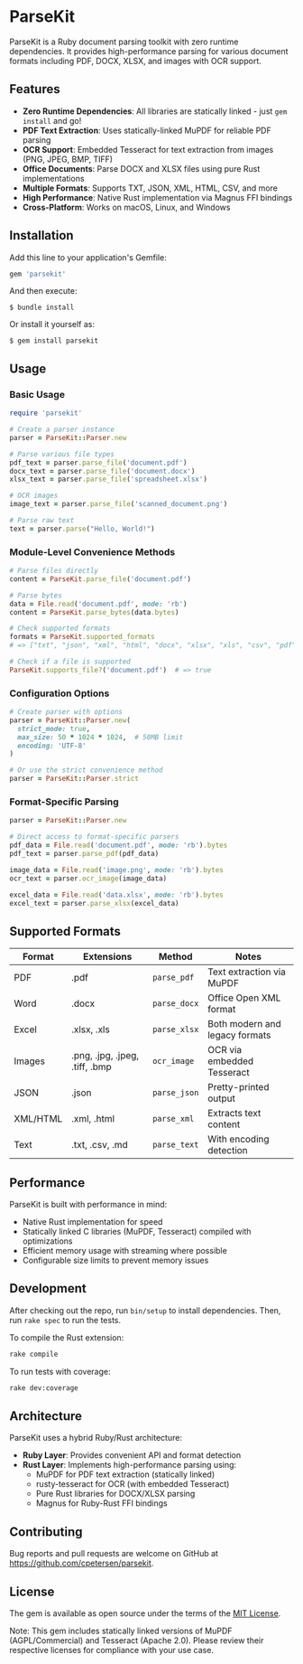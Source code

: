 # ParseKit

ParseKit is a Ruby document parsing toolkit with zero runtime dependencies. It provides high-performance parsing for various document formats including PDF, DOCX, XLSX, and images with OCR support.

## Features

- **Zero Runtime Dependencies**: All libraries are statically linked - just `gem install` and go!
- **PDF Text Extraction**: Uses statically-linked MuPDF for reliable PDF parsing
- **OCR Support**: Embedded Tesseract for text extraction from images (PNG, JPEG, BMP, TIFF)
- **Office Documents**: Parse DOCX and XLSX files using pure Rust implementations
- **Multiple Formats**: Supports TXT, JSON, XML, HTML, CSV, and more
- **High Performance**: Native Rust implementation via Magnus FFI bindings
- **Cross-Platform**: Works on macOS, Linux, and Windows

## Installation

Add this line to your application's Gemfile:

```ruby
gem 'parsekit'
```

And then execute:

    $ bundle install

Or install it yourself as:

    $ gem install parsekit

## Usage

### Basic Usage

```ruby
require 'parsekit'

# Create a parser instance
parser = ParseKit::Parser.new

# Parse various file types
pdf_text = parser.parse_file('document.pdf')
docx_text = parser.parse_file('document.docx')
xlsx_text = parser.parse_file('spreadsheet.xlsx')

# OCR images
image_text = parser.parse_file('scanned_document.png')

# Parse raw text
text = parser.parse("Hello, World!")
```

### Module-Level Convenience Methods

```ruby
# Parse files directly
content = ParseKit.parse_file('document.pdf')

# Parse bytes
data = File.read('document.pdf', mode: 'rb')
content = ParseKit.parse_bytes(data.bytes)

# Check supported formats
formats = ParseKit.supported_formats
# => ["txt", "json", "xml", "html", "docx", "xlsx", "xls", "csv", "pdf", "png", "jpg", "jpeg", "tiff", "bmp"]

# Check if a file is supported
ParseKit.supports_file?('document.pdf')  # => true
```

### Configuration Options

```ruby
# Create parser with options
parser = ParseKit::Parser.new(
  strict_mode: true,
  max_size: 50 * 1024 * 1024,  # 50MB limit
  encoding: 'UTF-8'
)

# Or use the strict convenience method
parser = ParseKit::Parser.strict
```

### Format-Specific Parsing

```ruby
parser = ParseKit::Parser.new

# Direct access to format-specific parsers
pdf_data = File.read('document.pdf', mode: 'rb').bytes
pdf_text = parser.parse_pdf(pdf_data)

image_data = File.read('image.png', mode: 'rb').bytes
ocr_text = parser.ocr_image(image_data)

excel_data = File.read('data.xlsx', mode: 'rb').bytes
excel_text = parser.parse_xlsx(excel_data)
```

## Supported Formats

| Format | Extensions | Method | Notes |
|--------|------------|--------|-------|
| PDF | .pdf | `parse_pdf` | Text extraction via MuPDF |
| Word | .docx | `parse_docx` | Office Open XML format |
| Excel | .xlsx, .xls | `parse_xlsx` | Both modern and legacy formats |
| Images | .png, .jpg, .jpeg, .tiff, .bmp | `ocr_image` | OCR via embedded Tesseract |
| JSON | .json | `parse_json` | Pretty-printed output |
| XML/HTML | .xml, .html | `parse_xml` | Extracts text content |
| Text | .txt, .csv, .md | `parse_text` | With encoding detection |

## Performance

ParseKit is built with performance in mind:

- Native Rust implementation for speed
- Statically linked C libraries (MuPDF, Tesseract) compiled with optimizations
- Efficient memory usage with streaming where possible
- Configurable size limits to prevent memory issues

## Development

After checking out the repo, run `bin/setup` to install dependencies. Then, run `rake spec` to run the tests.

To compile the Rust extension:

```bash
rake compile
```

To run tests with coverage:

```bash
rake dev:coverage
```

## Architecture

ParseKit uses a hybrid Ruby/Rust architecture:

- **Ruby Layer**: Provides convenient API and format detection
- **Rust Layer**: Implements high-performance parsing using:
  - MuPDF for PDF text extraction (statically linked)
  - rusty-tesseract for OCR (with embedded Tesseract)
  - Pure Rust libraries for DOCX/XLSX parsing
  - Magnus for Ruby-Rust FFI bindings

## Contributing

Bug reports and pull requests are welcome on GitHub at https://github.com/cpetersen/parsekit.

## License

The gem is available as open source under the terms of the [MIT License](https://opensource.org/licenses/MIT).

Note: This gem includes statically linked versions of MuPDF (AGPL/Commercial) and Tesseract (Apache 2.0). Please review their respective licenses for compliance with your use case.